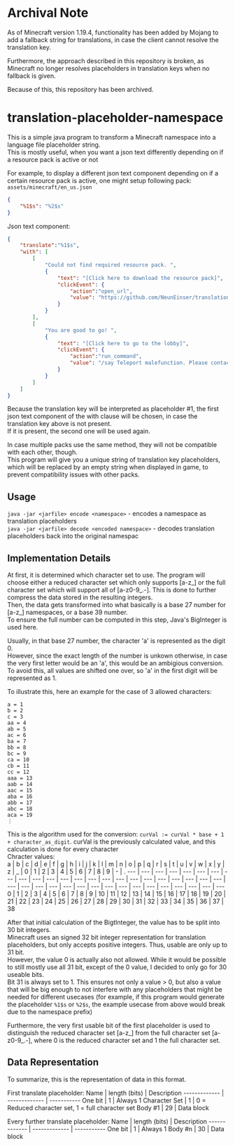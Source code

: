 # Archival Note
As of Minecraft version 1.19.4, functionality has been added by Mojang to add a fallback string for translations, in case the client cannot resolve the translation key.

Furthermore, the approach described in this repository is broken, as Minecraft no longer resolves placeholders in translation keys when no fallback is given.

Because of this, this repository has been archived.

# translation-placeholder-namespace

This is a simple java program to transform a Minecraft namespace into a language file placeholder string.  
This is mostly useful, when you want a json text differently depending on if a resource pack is active or not

For example, to display a different json text component depending on if a certain resource pack is active, one might setup following pack:  
`assets/minecraft/en_us.json`
```json
{
    "%1$s": "%2$s"
}
```
Json text component:
```json
{
	"translate":"%1$s",
	"with": [
		[
			"Could not find required resource pack. ",
			{
				"text": "[Click here to download the resource pack]",
				"clickEvent": {
					"action":"open_url",
					"value": "https://github.com/NeunEinser/translation-placeholder-namespace"
				}
			}
		],
		[
			"You are good to go! ",
			{
				"text": "[Click here to go to the lobby]",
				"clickEvent": {
					"action":"run_command",
					"value": "/say Teleport malefunction. Please contact someone else then me."
				}
			}
		]
	]
}
```
Because the translation key will be interpreted as placeholder #1, the first json text component of the with clause will be chosen, in case the translation key above is not present.  
If it is present, the second one will be used again.

In case multiple packs use the same method, they will not be compatible with each other, though.  
This program will give you a unique string of translation key placeholders, which will be replaced by an empty string when displayed in game, to prevent compatibility issues with other packs.

## Usage
`java -jar <jarfile> encode <namespace>` - encodes a namespace as translation placeholders  
`java -jar <jarfile> decode <encoded namespace>` - decodes translation placeholders back into the original namespac

## Implementation Details
At first, it is determined which character set to use. The program will choose either a reduced character set which only supports [a-z_] or the full character set which will support all of [a-z0-9_.-]. This is done to further compress the data stored in the resulting integers.  
Then, the data gets transformed into what basically is a base 27 number for [a-z_] namespaces, or a base 39 number.  
To ensure the full number can be computed in this step, Java's BigInteger is used here.

Usually, in that base 27 number, the character 'a' is represented as the digit 0.  
However, since the exact length of the number is unkown otherwise, in case the very first letter would be an 'a', this would be an ambigious conversion.  
To avoid this, all values are shifted one over, so 'a' in the first digit will be represented as 1.

To illustrate this, here an example for the case of 3 allowed characters:
```
a = 1
b = 2
c = 3
aa = 4
ab = 5
ac = 6
ba = 7
bb = 8
bc = 9
ca = 10
cb = 11
cc = 12
aaa = 13
aab = 14
aac = 15
aba = 16
abb = 17
abc = 18
aca = 19
⋮
```

This is the algorithm used for the conversion: `curVal := curVal * base + 1 + character_as_digit`. curVal is the previously calculated value, and this calculation is done for every character  
Chracter values:  
a   | b   | c   | d   | e   | f   | g   | h   | i   | j   | k   | l   | m   | n   | o   | p   | q   | r   | s   | t   | u   | v   | w   | x   | y   | z   | _   | 0   | 1   | 2   | 3   | 4   | 5   | 6   | 7   | 8   | 9   | -   | .
--- | --- | --- | --- | --- | --- | --- | --- | --- | --- | --- | --- | --- | --- | --- | --- | --- | --- | --- | --- | --- | --- | --- | --- | --- | --- | --- | --- | --- | --- | --- | --- | --- | --- | --- | --- | --- | --- | ---
 0  | 1   | 2   | 3   | 4   | 5   | 6   | 7   | 8   | 9   | 10  | 11  | 12  | 13  | 14  | 15  | 16  | 17  | 18  | 19  | 20  | 21  | 22  | 23  | 24  | 25  | 26  | 27  | 28  | 29  | 30  | 31  | 32  | 33  | 34  | 35  | 36  | 37  | 38

After that initial calculation of the BigtInteger, the value has to be split into 30 bit integers.  
Minecraft uses an signed 32 bit integer representation for translation placeholders, but only accepts positive integers. Thus, usable are only up to 31 bit.  
However, the value 0 is actually also not allowed. While it would be possible to still mostly use all 31 bit, except of the 0 value, I decided to only go for 30 useable bits.  
Bit 31 is always set to 1. This ensures not only a value > 0, but also a value that will be big enough to not interfere with any placeholders that might be needed for different usecases (for example, if this program would generate the placeholder `%1$s` or `%2$s`, the example usecase from above would break due to the namespace prefix)  

Furthermore, the very first usable bit of the first placeholder is used to distinguish the reduced character set [a-z_] from the full character set [a-z0-9_.-], where 0 is the reduced character set and 1 the full character set.

## Data Representation
To summarize, this is the representation of data in this format.

First translate placeholder:
Name          | length (bits) | Description
------------- | ------------- | -----------
One bit       | 1             | Always 1
Character Set | 1             | 0 = Reduced character set, 1 = full character set
Body #1       | 29            | Data block

Every further translate placeholder:
Name          | length (bits) | Description
------------- | ------------- | -----------
One bit       | 1             | Always 1
Body #n       | 30            | Data block
